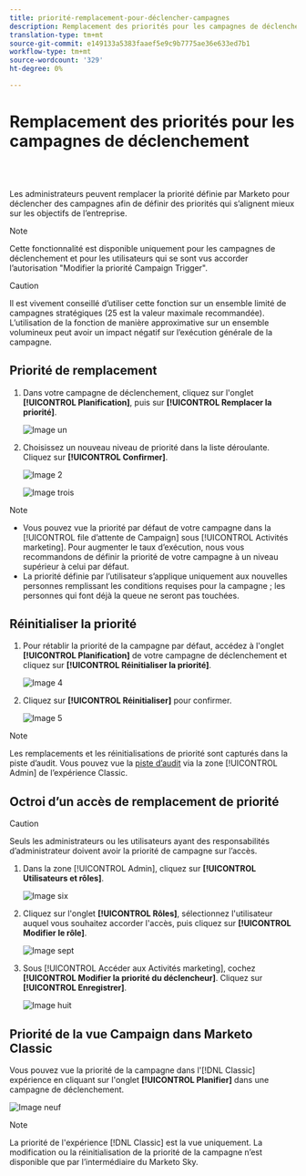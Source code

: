 ```yaml
---
title: priorité-remplacement-pour-déclencher-campagnes
description: Remplacement des priorités pour les campagnes de déclenchement
translation-type: tm+mt
source-git-commit: e149133a5383faaef5e9c9b7775ae36e633ed7b1
workflow-type: tm+mt
source-wordcount: '329'
ht-degree: 0%

---
```



# Remplacement des priorités pour les campagnes de déclenchement

<br> 

Les administrateurs peuvent remplacer la priorité définie par Marketo pour déclencher des campagnes afin de définir des priorités qui s’alignent mieux sur les objectifs de l’entreprise.

>[!NOTE]
>
>Cette fonctionnalité est disponible uniquement pour les campagnes de déclenchement et pour les utilisateurs qui se sont vus accorder l’autorisation &quot;Modifier la priorité Campaign Trigger&quot;.

>[!CAUTION]
>
>Il est vivement conseillé d’utiliser cette fonction sur un ensemble limité de campagnes stratégiques (25 est la valeur maximale recommandée). L’utilisation de la fonction de manière approximative sur un ensemble volumineux peut avoir un impact négatif sur l’exécution générale de la campagne.

## Priorité de remplacement

1. Dans votre campagne de déclenchement, cliquez sur l&#39;onglet **[!UICONTROL Planification]**, puis sur **[!UICONTROL Remplacer la priorité]**.

   ![Image un](/help/sky/assets/smart-campaigns/priority-override-for-trigger-campaigns/priority-override-for-trigger-campaigns-1.png)

1. Choisissez un nouveau niveau de priorité dans la liste déroulante. Cliquez sur **[!UICONTROL Confirmer]**.

   ![Image 2](/help/sky/assets/smart-campaigns/priority-override-for-trigger-campaigns/priority-override-for-trigger-campaigns-2.png)

   ![Image trois](/help/sky/assets/smart-campaigns/priority-override-for-trigger-campaigns/priority-override-for-trigger-campaigns-3.png)

>[!NOTE]
>
>* Vous pouvez vue la priorité par défaut de votre campagne dans la [!UICONTROL file d’attente de Campaign] sous [!UICONTROL Activités marketing]. Pour augmenter le taux d’exécution, nous vous recommandons de définir la priorité de votre campagne à un niveau supérieur à celui par défaut.
>* La priorité définie par l’utilisateur s’applique uniquement aux nouvelles personnes remplissant les conditions requises pour la campagne ; les personnes qui font déjà la queue ne seront pas touchées.


## Réinitialiser la priorité

1. Pour rétablir la priorité de la campagne par défaut, accédez à l&#39;onglet **[!UICONTROL Planification]** de votre campagne de déclenchement et cliquez sur **[!UICONTROL Réinitialiser la priorité]**.

   ![Image 4](/help/sky/assets/smart-campaigns/priority-override-for-trigger-campaigns/priority-override-for-trigger-campaigns-4.png)

1. Cliquez sur **[!UICONTROL Réinitialiser]** pour confirmer.

   ![Image 5](/help/sky/assets/smart-campaigns/priority-override-for-trigger-campaigns/priority-override-for-trigger-campaigns-5.png)

>[!NOTE]
>
>Les remplacements et les réinitialisations de priorité sont capturés dans la piste d’audit. Vous pouvez vue la [piste d’audit](https://docs.marketo.com/x/GZ2t) via la zone [!UICONTROL Admin] de l’expérience Classic.

## Octroi d’un accès de remplacement de priorité

>[!CAUTION]
>
>Seuls les administrateurs ou les utilisateurs ayant des responsabilités d’administrateur doivent avoir la priorité de campagne sur l’accès.

1. Dans la zone [!UICONTROL Admin], cliquez sur **[!UICONTROL Utilisateurs et rôles]**.

   ![Image six](/help/sky/assets/smart-campaigns/priority-override-for-trigger-campaigns/priority-override-for-trigger-campaigns-6.png)

1. Cliquez sur l&#39;onglet **[!UICONTROL Rôles]**, sélectionnez l&#39;utilisateur auquel vous souhaitez accorder l&#39;accès, puis cliquez sur **[!UICONTROL Modifier le rôle]**.

   ![Image sept](/help/sky/assets/smart-campaigns/priority-override-for-trigger-campaigns/priority-override-for-trigger-campaigns-7.png)

1. Sous [!UICONTROL Accéder aux Activités marketing], cochez **[!UICONTROL Modifier la priorité du déclencheur]**. Cliquez sur **[!UICONTROL Enregistrer]**.

   ![Image huit](/help/sky/assets/smart-campaigns/priority-override-for-trigger-campaigns/priority-override-for-trigger-campaigns-8.png)

## Priorité de la vue Campaign dans Marketo Classic

Vous pouvez vue la priorité de la campagne dans l&#39;[!DNL Classic] expérience en cliquant sur l&#39;onglet **[!UICONTROL Planifier]** dans une campagne de déclenchement.

![Image neuf](/help/sky/assets/smart-campaigns/priority-override-for-trigger-campaigns/priority-override-for-trigger-campaigns-9.png)

>[!NOTE]
>
>La priorité de l&#39;expérience [!DNL Classic] est la vue uniquement. La modification ou la réinitialisation de la priorité de la campagne n’est disponible que par l’intermédiaire du Marketo Sky.
